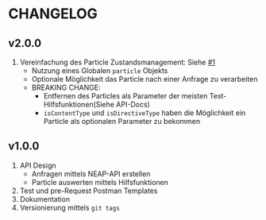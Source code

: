 # CHANGELOG

## v2.0.0

1. Vereinfachung des Particle Zustandsmanagement: Siehe [#1](https://github.com/neohelden/flow-testing-manual/pull/1)
   - Nutzung eines Globalen `particle` Objekts
   - Optionale Möglichkeit das Particle nach einer Anfrage zu verarbeiten
   - BREAKING CHANGE:
     - Entfernen des Particles als Parameter der meisten Test-Hilfsfunktionen(Siehe API-Docs)
     - `isContentType` und `isDirectiveType` haben die Möglichkeit ein Particle als optionalen Parameter zu bekommen

## v1.0.0

1. API Design
   - Anfragen mittels NEAP-API erstellen
   - Particle auswerten mittels Hilfsfunktionen
2. Test und pre-Request Postman Templates
3. Dokumentation
4. Versionierung mittels `git tags`